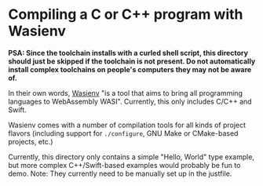 # Compiling a C or C++ program with Wasienv

**PSA: Since the toolchain installs with a curled shell script, this directory should just be skipped if the toolchain is not present. Do not automatically install complex toolchains on people's computers they may not be aware of.**

In their own words, [Wasienv](https://github.com/wasienv/wasienv) "is a tool that aims to bring all programming languages to WebAssembly WASI". Currently, this only includes C/C++ and Swift.

Wasienv comes with a number of compilation tools for all kinds of project flavors (including support for `./configure`, GNU Make or CMake-based projects, etc.)

Currently, this directory only contains a simple "Hello, World" type example, but more complex C++/Swift-based examples would probably be fun to demo. Note: They currently need to be manually set up in the justfile.